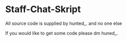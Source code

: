 # Staff-Chat-Skript

All source code is supplied by hunted_. and no one else


If you would like to get some code please dm huned_.
